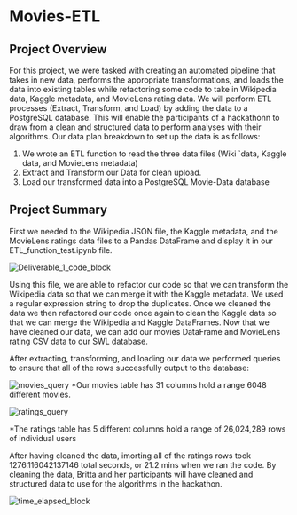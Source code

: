 # Movies-ETL

## Project Overview

For this project, we were tasked with creating an automated pipeline that takes in new data, performs the appropriate transformations, and loads the data into existing tables while refactoring some code to take in Wikipedia data, Kaggle metadata, and MovieLens rating data. We will perform ETL processes (Extract, Transform, and Load) by adding the data to a PostgreSQL database. This will enable the participants of a hackathonn to draw from a clean and structured data to perform analyses with their algorithms. Our data plan breakdown to set up the data is as follows:

1. We wrote an ETL function to read the three data files (Wiki `data, Kaggle data, and MovieLens metadata)
2. Extract and Transform our Data for clean upload.
4. Load our transformed data into a PostgreSQL Movie-Data database

## Project Summary

First we needed to the Wikipedia JSON file, the Kaggle metadata, and the MovieLens ratings data files to a Pandas DataFrame and display it in our ETL_function_test.ipynb file. 

![Deliverable_1_code_block](https://user-images.githubusercontent.com/84881187/127754425-412329c2-4bd7-4b4b-82bb-472a3b4634a8.PNG)

Using this file, we are able to refactor our code so that we can transform the Wikipedia data so that we can merge it with the Kaggle metadata. We used a regular expression string to drop the duplicates. Once we cleaned the data we then refactored our code once again to clean the Kaggle data so that we can merge the Wikipedia and Kaggle DataFrames. Now that we have cleaned our data, we can add our movies DataFrame and MovieLens rating CSV data to our SWL database. 

After extracting, transforming, and loading our data we performed queries to ensure that all of the rows successfully output to the database:

![movies_query](https://user-images.githubusercontent.com/84881187/127754095-f7b25c56-03ec-44a6-a381-7fa07843f789.PNG)
*Our movies table has 31 columns hold a range 6048 different movies.

![ratings_query](https://user-images.githubusercontent.com/84881187/127754096-72d0f7e5-fdf7-43d2-a15d-f08de725bd1f.PNG)


*The ratings table has 5 different columns hold a range of 26,024,289 rows of individual users

After having cleaned the data, imorting all of the ratings rows took 1276.116042137146 total seconds, or 21.2 mins when we ran the code. By cleaning the data, Britta and her participants will have cleaned and structured data to use for the algorithms in the hackathon. 


![time_elapsed_block](https://user-images.githubusercontent.com/84881187/127754431-87883b84-35ff-4ac9-bbd7-06d26e79075e.PNG)

